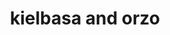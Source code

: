 ---
servings: 4 servings
notes: |-
  * I made adjustments to the original recipe
directions: |-
  * In a large skillet heat oil over medium-high heat
  * Add sausage, cook and stir until done
  * Stir in orzo
  * Cook and stir for 1 minute
  * Stir in broth, the water, and italian seasoning
  * Bring to boiling, reduce heat and boil for 9 minutes or until orzo is tender, stirring occassionally
  * In the meantime, heat butter and oil in another skillet
  * Saute vegetables, garlic and salt and pepper until tender
  * Stir vegetables into sausage mixture
ingredients: |-
  * 1 tablespoon vegetable oil
  * 1 pound italian sausage cut into 2-inch lengths
  * 1 cup dried orzo pasta (rosamarina)
  * 1 14 ounce can low-sodium beef broth
  * 1/2 cup water
  * 1 teaspoon dried italian seasoning, crushed
  * 2 tablespoon butter
  * 1 tablespoon olive oil
  * 2 cloves garlic
  * 2 medium zucchini, halved lengthwise and coarsely chopped (2-1/2 cups)
  * 3 tablespoons green onions cut into 1-inch pieces
  * 3 tablespoons finely chopped red sweet pepper
  * salt and ground black pepper
rating: 4
ease: easy
category: main course
subcategory: ['pasta']
href: 'https://www.bhg.com/recipe/kielbasa-and-orzo/'
totalTime: 20 mins
cookTime:
prepTime:
title: kielbasa and orzo
path: /kielbasa-and-orzo
---